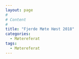 ```yaml
---
layout: page
#
# Content
#
title: "Fjerde Møte Høst 2018"
categories:
  - Møtereferat
tags:
  - Møtereferat
---
```




 [1]: #
 [2]: #
 [3]: #
 [4]: #
 [5]: #
 [6]: #
 [7]: #
 [8]: #
 [9]: #
 [10]: #